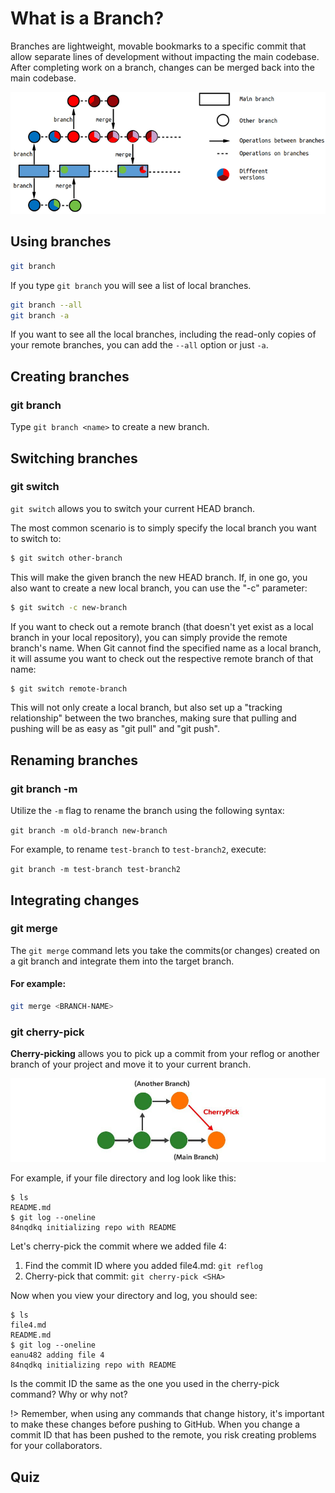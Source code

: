 # What is a Branch?

Branches are lightweight, movable bookmarks to a specific commit that allow separate lines of development without impacting the main codebase. After completing work on a branch, changes can be merged back into the main codebase.

<center>

![Alt text](../../../img/image-2.png)

</center>

## Using branches

```bash
git branch
```

If you type `git branch` you will see a list of local branches.

```sh
git branch --all
git branch -a
```

If you want to see all the local branches, including the read-only copies of your remote branches, you can add the `--all` option or just `-a`.

## Creating branches

### git branch

Type `git branch <name>` to create a new branch.

## Switching branches

### git switch

`git switch` allows you to switch your current HEAD branch. 

The most common scenario is to simply specify the local branch you want to switch to:

```sh
$ git switch other-branch
```

This will make the given branch the new HEAD branch. If, in one go, you also want to create a new local branch, you can use the "-c" parameter:

```sh
$ git switch -c new-branch
```

If you want to check out a remote branch (that doesn't yet exist as a local branch in your local repository), you can simply provide the remote branch's name. When Git cannot find the specified name as a local branch, it will assume you want to check out the respective remote branch of that name:

```sh
$ git switch remote-branch
```

This will not only create a local branch, but also set up a "tracking relationship" between the two branches, making sure that pulling and pushing will be as easy as "git pull" and "git push".

## Renaming branches

### git branch -m

Utilize the `-m` flag to rename the branch using the following syntax:

`git branch -m old-branch new-branch`

For example, to rename `test-branch` to `test-branch2`, execute:

`git branch -m test-branch test-branch2`

## Integrating changes

### git merge

The `git merge` command lets you take the commits(or changes) created on a git branch and integrate them into the target branch.

#### For example:
```sh
git merge <BRANCH-NAME>
```
### git cherry-pick

**Cherry-picking** allows you to pick up a commit from your reflog or another branch of your project and move it to your current branch.

<center>

![Alt text](../../../img/image-13.png ':size=500')

</center>

For example, if your file directory and log look like this:

```shell-session
$ ls
README.md
$ git log --oneline
84nqdkq initializing repo with README
```

Let's cherry-pick the commit where we added file 4:

1. Find the commit ID where you added file4.md: `git reflog`
1. Cherry-pick that commit: `git cherry-pick <SHA>`

Now when you view your directory and log, you should see:

```shell-session
$ ls
file4.md
README.md
$ git log --oneline
eanu482 adding file 4
84nqdkq initializing repo with README
```

Is the commit ID the same as the one you used in the cherry-pick command? Why or why not?

!> Remember, when using any commands that change history, it's important to make these changes before pushing to GitHub. When you change a commit ID that has been pushed to the remote, you risk creating problems for your collaborators.

## Quiz

<div class="quizdown">
  <div id="branches-quiz.js" ></div>
</div>